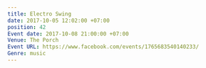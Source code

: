 ```yaml
---
title: Electro Swing
date: 2017-10-05 12:02:00 +07:00
position: 42
Event date: 2017-10-08 21:00:00 +07:00
Venue: The Porch
Event URL: https://www.facebook.com/events/1765683540140233/
Genre: music
---
```


